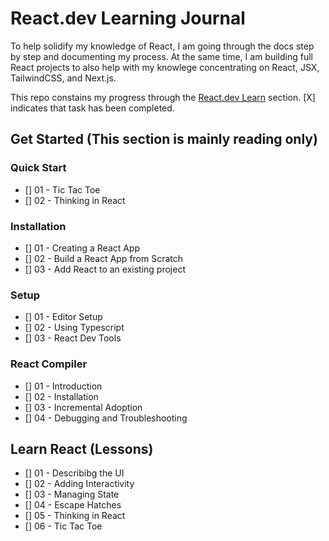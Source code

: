 # React.dev Learning Journal

To help solidify my knowledge of React, I am going through the docs step by step and documenting my process. At the same time, I am building full React projects to also help with my knowlege concentrating on React, JSX, TailwindCSS, and Next.js.

This repo constains my progress through the [React.dev Learn](https://react.dev/learn) section. [X] indicates that task has been completed.

## Get Started (This section is mainly reading only)
### Quick Start
- [] 01 - Tic Tac Toe 
- [] 02 - Thinking in React

### Installation
- [] 01 - Creating a React App
- [] 02 - Build a React App from Scratch
- [] 03 - Add React to an existing project

### Setup
- [] 01 - Editor Setup
- [] 02 - Using Typescript
- [] 03 - React Dev Tools

### React Compiler
- [] 01 - Introduction
- [] 02 - Installation
- [] 03 - Incremental Adoption
- [] 04 - Debugging and Troubleshooting

## Learn React (Lessons)
- [] 01 - Describibg the UI
- [] 02 - Adding Interactivity
- [] 03 - Managing State
- [] 04 - Escape Hatches
- [] 05 - Thinking in React
- [] 06 - Tic Tac Toe





